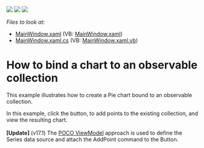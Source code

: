 <!-- default badges list -->
![](https://img.shields.io/endpoint?url=https://codecentral.devexpress.com/api/v1/VersionRange/128568661/10.1.6%2B)
[![](https://img.shields.io/badge/Open_in_DevExpress_Support_Center-FF7200?style=flat-square&logo=DevExpress&logoColor=white)](https://supportcenter.devexpress.com/ticket/details/E2595)
[![](https://img.shields.io/badge/📖_How_to_use_DevExpress_Examples-e9f6fc?style=flat-square)](https://docs.devexpress.com/GeneralInformation/403183)
<!-- default badges end -->
<!-- default file list -->
*Files to look at*:

* [MainWindow.xaml](./CS/PieBindingToObservableCollection/MainWindow.xaml) (VB: [MainWindow.xaml](./VB/PieBindingToObservableCollection/MainWindow.xaml))
* [MainWindow.xaml.cs](./CS/PieBindingToObservableCollection/MainWindow.xaml.cs) (VB: [MainWindow.xaml.vb](./VB/PieBindingToObservableCollection/MainWindow.xaml.vb))
<!-- default file list end -->
# How to bind a chart to an observable collection


<p>This example illustrates how to create a Pie chart bound to an observable collection.</p>
<p>In this example, click the button, to add points to the existing collection, and view the resulting chart.<br><br><strong>[Update]</strong> (v17.1) The <a href="https://documentation.devexpress.com/#WPF/CustomDocument17352">POCO ViewModel</a> approach is used to define the Series data source and attach the AddPoint command to the Button.</p>

<br/>



